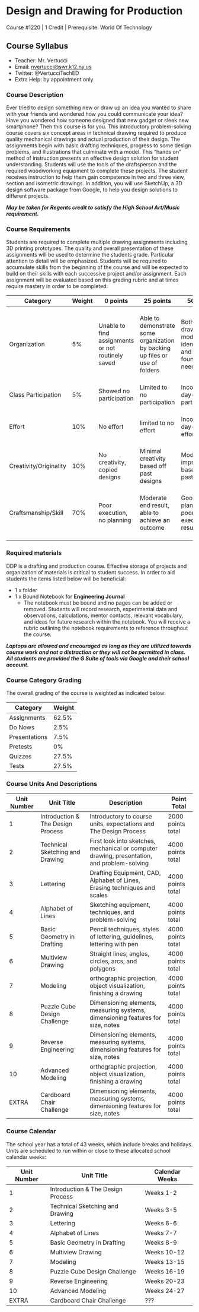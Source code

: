 # Design and Drawing for Production

Course #1220 | 1 Credit | Prerequisite: World Of Technology

## Course Syllabus

  - Teacher: Mr. Vertucci
  - Email: nvertucci@swr.k12.ny.us
  - Twitter: @VertucciTechED
  - Extra Help: by appointment only

### Course Description

Ever tried to design something new or draw up an idea you wanted to share with your friends and wondered how you could communicate your idea? Have you wondered how someone designed that new gadget or sleek new smartphone? Then this course is for you. This introductory problem-solving course covers six concept areas in technical drawing required to produce quality mechanical drawings and actual production of their design. The assignments begin with basic drafting techniques, progress to some design problems, and illustrations that culminate with a model. This “hands on” method of instruction presents an effective design solution for student understanding. Students will use the tools of the draftsperson and the required woodworking equipment to complete these projects. The student receives instruction to help them gain competence in two and three view, section and isometric drawings. In addition, you will use SketchUp, a 3D design software package from Google, to help you design solutions to different projects.

***May be taken for Regents credit to satisfy the High School Art/Music requirement.***

### Course Requirements

Students are required to complete multiple drawing assignments including 3D printing prototypes.  The quality and overall presentation of these assignments will be used to determine the students grade.  Particular attention to detail will be emphasized. Students will be required to accumulate skills from the beginning of the course and will be expected to build on their skills with each successive project and/or assignment. Each assignment will be evaluated based on this grading rubric and at times require mastery in order to be completed:

| Category | Weight | 0 points  | 25 points | 50 points | 75 points | 100 points |
| ------------- | ------------- | ------------- | ------------- | ------------- | ------------- | ------------- |
| Organization | 5% | Unable to find assignments or not routinely saved | Able to demonstrate some organization by backing up files or use of folders | Both drawings and models are identifiable and can be found if needed | All drawings are in a folder and models organized by folders in Google Drive | All drawings are in a folder labeled correctly and models organized by folders in Google Drive labeled correctly |
| Class Participation | 5% | Showed no participation | Limited to no participation | Inconsistent day-to-day participation | Participated only when needed  | Engaged daily and actively participated |
| Effort | 10% | No effort | limited to no effort | Inconsistent day-to-day effort | Showed effort only when needed or routinely directed | Continuous day-to-day effort with or without direction |
| Creativity/Originality | 10% | No creativity, copied designs | Minimal creativity based off past designs | Moderate improvements based off past designs | Complete overhaul of past or found designs | Completely new idea/design |
| Craftsmanship/Skill | 70% | Poor execution, no planning | Moderate end result, able to achieve an outcome | Good planning but poorly executed end result | Good planning and good end result although not what had been designed or communicated | Great planning & execution able to achieve what had been designed or communicated |


### Required materials

DDP is a drafting and production course. Effective storage of projects and organization of materials is critical to student success. In order to aid students the items listed below will be beneficial:

- 1 x folder
- 1 x Bound Notebook for **Engineering Journal**
    - The notebook must be bound and no pages can be added or removed. Students will record research, experimental data and observations, calculations, mentor contacts, relevant vocabulary, and ideas for future research within the notebook. You will receive a rubric outlining the notebook requirements to reference throughout the course.

***Laptops are allowed and encouraged as long as they are utilized towards course work and not a distraction or they will not be permitted in class. All students are provided the G Suite of tools via Google and their school account.***

### Course Category Grading

The overall grading of the course is weighted as indicated below:

| Category | Weight |
| ------------- | ------------- |
| Assignments | 62.5% |
| Do Nows | 2.5% |
| Presentations | 7.5% |
| Pretests | 0% |
| Quizzes | 27.5% |
| Tests | 27.5% |

### Course Units And Descriptions

| Unit Number | Unit Title | Description | Point Total |
| ------------- | ------------- | ------------- | ------------- |
| 1 | Introduction & The Design Process | Introductory to course units, expectations and The Design Process | 2000 points total |
| 2 | Technical Sketching and Drawing | First look into sketches, mechanical or computer drawing, presentation, and problem-solving | 4000 points total |
| 3 | Lettering | Drafting Equipment, CAD, Alphabet of Lines, Erasing techniques and scales | 4000 points total |
| 4 | Alphabet of Lines | Sketching equipment, techniques, and problem-solving | 4000 points total |
| 5 | Basic Geometry in Drafting | Pencil techniques, styles of lettering, guidelines, lettering with pen | 4000 points total |
| 6 | Multiview Drawing | Straight lines, angles, circles, arcs, and polygons | 4000 points total |
| 7 | Modeling | orthographic projection, object visualization, finishing a drawing | 4000 points total |
| 8 | Puzzle Cube Design Challenge | Dimensioning elements, measuring systems, dimensioning features for size, notes | 4000 points total |
| 9 | Reverse Engineering | Dimensioning elements, measuring systems, dimensioning features for size, notes | 4000 points total |
| 10 | Advanced Modeling | orthographic projection, object visualization, finishing a drawing | 4000 points total |
| EXTRA | Cardboard Chair Challenge | Dimensioning elements, measuring systems, dimensioning features for size, notes | 4000 points total |

### Course Calendar

The school year has a total of 43 weeks, which include breaks and holidays. Units are scheduled to run within or close to these allocated school calendar weeks:

| Unit Number | Unit Title | Calendar Weeks |
| ------------- | ------------- | ------------- |
| 1 | Introduction & The Design Process | Weeks 1-2 |
| 2 | Technical Sketching and Drawing | Weeks 3-5 |
| 3 | Lettering | Weeks 6-6 |
| 4 | Alphabet of Lines | Weeks 7-7 |
| 5 | Basic Geometry in Drafting | Weeks 8-9 |
| 6 | Multiview Drawing | Weeks 10-12 |
| 7 | Modeling | Weeks 13-15 |
| 8 | Puzzle Cube Design Challenge | Weeks 16-19 |
| 9 | Reverse Engineering | Weeks 20-23 |
| 10 | Advanced Modeling | Weeks 24-27 |
| EXTRA | Cardboard Chair Challenge | ??? |
